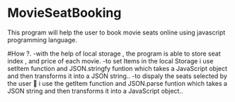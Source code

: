 # MovieSeatBooking
This program will help the user to book movie seats online using javascript programming language. 

#How ?.
  -with the help of local storage , the program is able to store seat index , and price of each movie.
  -to set Items in the local Storage i use setItem  function and JSON.stringfy funtion which takes a JavaScript object and then transforms it into a JSON string..
  -to dispaly the seats selected by the user 👤 i use the getItem  function and JSON.parse funtion which takes a JSON string and then transforms it into a JavaScript object..
